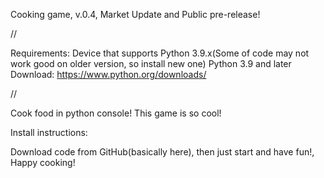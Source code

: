 Cooking game, v.0.4, Market Update and Public pre-release!

//


Requirements:
Device that supports Python 3.9.x(Some of code may not work good on older version, so install new one)
Python 3.9 and later
Download: https://www.python.org/downloads/

//

Cook food in python console!
This game is so cool!

Install instructions:

Download code from GitHub(basically here), then just start and have fun!, Happy cooking!


